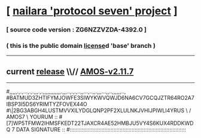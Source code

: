 
# [ [nailara 'protocol seven' project](http://nailara.network/) ]

### [ source code version : ZG6NZZVZDA-4392.0 ]

### ( this is the public domain [license](../license)d 'base' branch )
---
## current [release](https://github.com/nailara-technologies/protocol-7/releases) \\\\// [AMOS-v2.11.7](https://github.com/nailara-technologies/protocol-7/releases/tag/AMOS-v2.11.7)
---

#,,,,,.,.,...,.,.,,,.,.,,,,,,,,,,,,.,,,..,.,.,..,,...,..,,.,,,...,,..,,,,,,..,
#BATMUD3ZHTIFYMJOWFE3SIWYKWVQWJD6NA6CV7GCQJZTR64RO2A7IBSP3I5DS6YRIMTYZFOVEX44O
#\\\|2BG3ABGH4LUSTMVVXILYDGLQNP2PF2XLULNKJVHIJPIWLI4YRUS \ / AMOS7 \ YOURUM ::
#\[7]WP5TFMW2IHMSFKEDT22TJAXCR4AE52HMBJU5VY4S6KUX4RDDKWDQ 7  DATA SIGNATURE ::
#:::::::::::::::::::::::::::::::::::::::::::::::::::::::::::::::::::::::::::::
